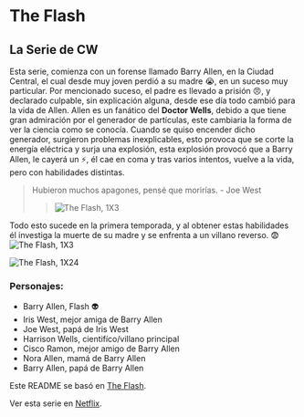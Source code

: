 # The Flash
## La Serie de CW
Esta serie, comienza con un forense llamado Barry Allen, en la Ciudad Central, el cual desde muy joven perdió a su madre :sob:, en un suceso muy particular.
Por mencionado suceso, el padre es llevado a prisión :angry:, y declarado culpable, sin explicación alguna, desde ese día todo cambió para la vida de Allen.
Allen es un fanático del **Doctor Wells**, debido a que tiene gran admiración por el generador de partículas, este cambiaria la forma de ver la ciencia como se conocía.
Cuando se quiso encender dicho generador, surgieron problemas inexplicables, esto provoca que se corte la energía eléctrica y surja una explosión, esta explosión provocó que a Barry Allen, le cayerá un :zap:, él cae en coma y tras varios intentos, vuelve a la vida, pero con habilidades distintas.
> Hubieron muchos apagones, pensé que morirías. - Joe West
>>![The Flash, 1X3](https://m.media-amazon.com/images/M/MV5BOTk2MTI1OTUwM15BMl5BanBnXkFtZTgwOTY0NDM4NDE@._V1_.jpg)

Todo esto sucede en la primera temporada, y al obtener estas habilidades él investiga la muerte de su madre y se enfrenta a un villano reverso. :fearful:
![The Flash, 1X3](https://dam.smashmexico.com.mx/wp-content/uploads/2021/03/Flash-S1-3.jpg)

![The Flash, 1X24](https://cinepremiere.com.mx/assets/images/noticias/2015/05-mayo/FlashFinal.jpg)

### Personajes:
- Barry Allen, Flash :alien:
- Iris West, mejor amiga de Barry Allen
- Joe West, papá de Iris West
- Harrison Wells, cientifíco/villano principal
- Cisco Ramon, mejor amigo de Barry Allen
- Nora Allen, mamá de Barry Allen
- Barry Allen, papá de Barry Allen


Este README se basó en [The Flash](https://www.sensacine.com/series/serie-16955/).

Ver esta serie en [Netflix](https://www.netflix.com/gt/).